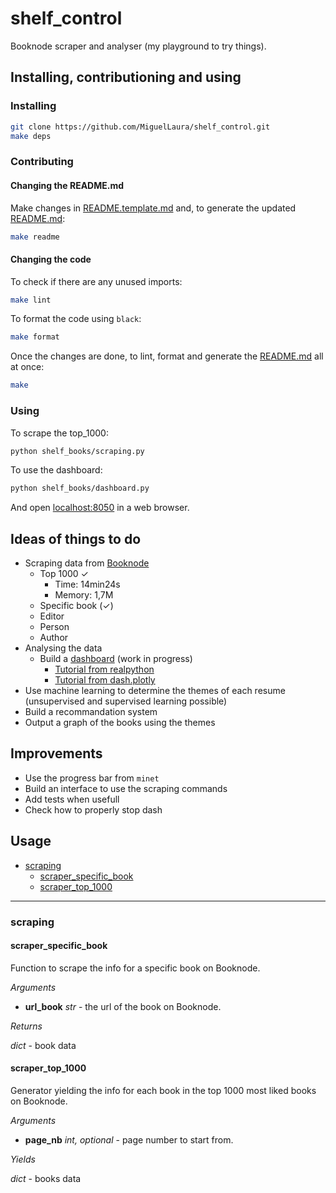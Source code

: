 # shelf_control

Booknode scraper and analyser (my playground to try things).

## Installing, contributioning and using

### Installing
```bash
git clone https://github.com/MiguelLaura/shelf_control.git
make deps
```

### Contributing

#### Changing the README.md

Make changes in [README.template.md](README.template.md) and, to generate the updated [README.md](README.md):
```bash
make readme
```

#### Changing the code

To check if there are any unused imports:
```bash
make lint
```

To format the code using `black`:
```bash
make format
```

Once the changes are done, to lint, format and generate the [README.md](README.md) all at once:
```bash
make
```

### Using

To scrape the top_1000:
```bash
python shelf_books/scraping.py
```

To use the dashboard:
```bash
python shelf_books/dashboard.py
```
And open [localhost:8050](http://localhost:8050) in a web browser.

## Ideas of things to do

* Scraping data from [Booknode](https://booknode.com)
    * Top 1000 ✓
        * Time: 14min24s
        * Memory: 1,7M
    * Specific book (✓)
    * Editor
    * Person
    * Author
* Analysing the data
    * Build a [dashboard](http://localhost:8050) (work in progress)
        * [Tutorial from realpython](https://realpython.com/python-dash/#deploy-your-dash-application-to-pythonanywhere)
        * [Tutorial from dash.plotly](https://dash.plotly.com/tutorial)
* Use machine learning to determine the themes of each resume (unsupervised and supervised learning possible)
* Build a recommandation system
* Output a graph of the books using the themes

## Improvements

* Use the progress bar from `minet`
* Build an interface to use the scraping commands
* Add tests when usefull
* Check how to properly stop dash

## Usage

* [scraping](#scraping)
  * [scraper_specific_book](#scraper_specific_book)
  * [scraper_top_1000](#scraper_top_1000)

---

### scraping

#### scraper_specific_book

Function to scrape the info for a specific book on Booknode.

*Arguments*

* **url_book** *str* - the url of the book on Booknode.

*Returns*

*dict* - book data

#### scraper_top_1000

Generator yielding the info for each book in the top 1000 most liked books on Booknode.

*Arguments*

* **page_nb** *int, optional* - page number to start from.

*Yields*

*dict* - books data
